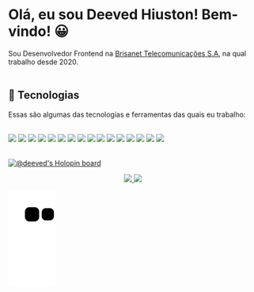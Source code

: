 # Olá, eu sou Deeved Hiuston! Bem-vindo! 😀

Sou Desenvolvedor Frontend na [Brisanet Telecomunicações S.A](https://www.brisanet.com.br/), na qual trabalho desde 2020.
<br><br>

## 🚀 Tecnologias

Essas são algumas das tecnologias e ferramentas das quais eu trabalho:
<br><br>

<div>
  <img src="https://img.shields.io/badge/Angular-DD0031?style=for-the-badge&logo=angular&logoColor=white">
  <img src="https://img.shields.io/badge/React-20232A?style=for-the-badge&logo=react&logoColor=61DAFB">
  <img src="https://img.shields.io/badge/JavaScript-F7DF1E?style=for-the-badge&logo=javascript&logoColor=black">
  <img src="https://img.shields.io/badge/TypeScript-007ACC?style=for-the-badge&logo=typescript&logoColor=white">
  <img src="https://img.shields.io/badge/Node.js-43853D?style=for-the-badge&logo=node.js&logoColor=white">
  <img src="https://img.shields.io/badge/CSS3-1572B6?style=for-the-badge&logo=css3&logoColor=white">
  <img src="https://img.shields.io/badge/Sass-CC6699?style=for-the-badge&logo=sass&logoColor=white">
  <img src="https://img.shields.io/badge/GIT-E44C30?style=for-the-badge&logo=git&logoColor=white">
  <img src="https://img.shields.io/badge/GitHub-100000?style=for-the-badge&logo=github&logoColor=white">
  <img src="https://img.shields.io/badge/Bitbucket-0747a6?style=for-the-badge&logo=bitbucket&logoColor=white">
  <img src="https://img.shields.io/badge/Visual_Studio_Code-0078D4?style=for-the-badge&logo=visual%20studio%20code&logoColor=white">
  <img src="https://img.shields.io/badge/eslint-3A33D1?style=for-the-badge&logo=eslint&logoColor=white">
  <img src="https://img.shields.io/badge/prettier-1A2C34?style=for-the-badge&logo=prettier&logoColor=F7BA3E">
  <img src="https://img.shields.io/badge/Jira-0052CC?style=for-the-badge&logo=Jira&logoColor=white">
  <img src="https://img.shields.io/badge/Trello-0052CC?style=for-the-badge&logo=trello&logoColor=white">
  <img src="https://img.shields.io/badge/Ubuntu-E95420?style=for-the-badge&logo=ubuntu&logoColor=white">
</div>

<br>

[![@deeved's Holopin board](https://holopin.me/deeved)](https://holopin.io/@deeved)

<div align="center">
  <a href="https://github.com/deeved">
  <img height="180em" src="https://github-readme-stats.vercel.app/api?username=deeved&show_icons=true&theme=tokyonight&include_all_commits=true&count_private=true"" />
   <img height="180em" src="https://github-readme-stats.vercel.app/api/top-langs/?username=deeved&layout=compact&show_icons=true&theme=tokyonight" />
  </a>
</div>

![Snake animation](https://github.com/deeved/deeved/blob/output/github-contribution-grid-snake.svg)
